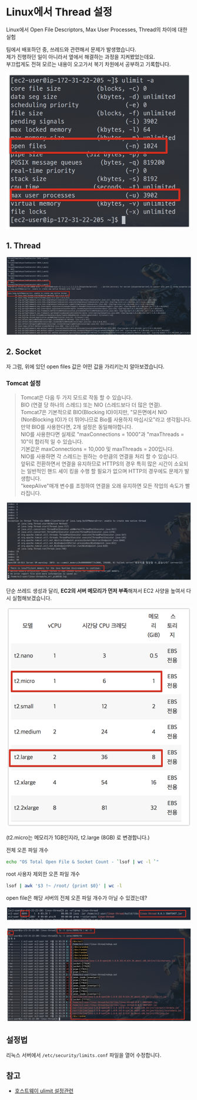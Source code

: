 # Linux에서 Thread 설정

Linux에서 Open File Descriptors, Max User Processes, Thread의 차이에 대한 실험  
  
팀에서 배포하던 중, 쓰레드와 관련해서 문제가 발생했습니다.  
제가 진행하던 일이 아니라서 옆에서 해결하는 과정을 지켜봤었는데요.  
부끄럽게도 전혀 모르는 내용이 오고가서 복기 차원에서 공부하고 기록합니다.


![ulimit](./images/ulimit.png)


## 1. Thread


![thread1](./images/thread1.png)

## 2. Socket

자 그럼, 위에 있던 open files 값은 어떤 값을 가리키는지 알아보겠습니다.  

### Tomcat 설정

> Tomcat은 다음 두 가지 모드로 작동 할 수 있습니다.  
BIO (연결 당 하나의 스레드) 또는 NIO (스레드보다 더 많은 연결).  
Tomcat7은 기본적으로 BIO(Blocking IO)이지만, "모든면에서 NIO (NonBlocking IO)가 더 뛰어나므로 Bio를 사용하지 마십시오"라고 생각됩니다.  
만약 BIO를 사용한다면, 2개 설정은 동일해야합니다.  
NIO를 사용한다면 실제로 "maxConnections = 1000"과 "maxThreads = 10"이 합리적 일 수 있습니다.  
기본값은 maxConnections = 10,000 및 maxThreads = 200입니다.  
NIO를 사용하면 각 스레드는 원하는 수만큼의 연결을 처리 할 수 있습니다.  
앞뒤로 전환하면서 연결을 유지하므로 HTTPS의 경우 특히 많은 시간이 소요되는 일반적인 핸드 셰이 킹을 수행 할 필요가 없으며 HTTP의 경우에도 문제가 발생합니다.  
"keepAlive"매개 변수를 조정하여 연결을 오래 유지하면 모든 작업의 속도가 빨라집니다.


![server-memory](./images/server-memory.png)

단순 쓰레드 생성과 달리, **EC2의 서버 메모리가 먼저 부족**해져서 EC2 사양을 높여서 다시 실험해보겠습니다.  

![ec2-list](./images/ec2-list.png)

(t2.micro는 메모리가 1GB인지라, t2.large (8GB) 로 변경합니다.)  
  

전체 오픈 파일 개수

```bash
echo "OS Total Open File & Socket Count - `lsof | wc -l `"
```

root 사용자 제외한 오픈 파일 개수

```bash
lsof | awk '$3 !~ /root/ {print $0}' | wc -l
```

open file은 해당 서버의 전체 오픈 파일 개수가 아닐 수 있겠는데?  

![open-file1](./images/open-file1.png)

![open-file2](./images/open-file2.png)



## 설정법

리눅스 서버에서 ```/etc/security/limits.conf``` 파일을 열어 수정합니다.


## 참고

* [호스트웨이 ulimit 설정관련](http://faq.hostway.co.kr/Linux_ETC/7179)